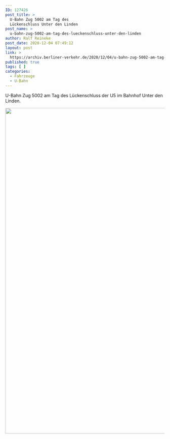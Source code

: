 ```yaml
---
ID: 127426
post_title: >
  U-Bahn Zug 5002 am Tag des
  Lückenschluss Unter den Linden
post_name: >
  u-bahn-zug-5002-am-tag-des-lueckenschluss-unter-den-linden
author: Ralf Reineke
post_date: 2020-12-04 07:49:12
layout: post
link: >
  https://archiv.berliner-verkehr.de/2020/12/04/u-bahn-zug-5002-am-tag-des-lueckenschluss-unter-den-linden/
published: true
tags: [ ]
categories:
  - Fahrzeuge
  - U-Bahn
---
```

U-Bahn Zug 5002 am Tag des Lückenschluss der U5 im Bahnhof Unter den Linden.

<a href="https://archiv.berliner-verkehr.de/wp-content/uploads/20201204_213357-scaled.jpg" rel="attachment wp-att-127427"><img src="https://archiv.berliner-verkehr.de/wp-content/uploads/20201204_213357-scaled.jpg" alt="" title="20201204_213357-scaled-jpg" width="1024" height="1024" class="alignnone size-full wp-image-127427" /></a>